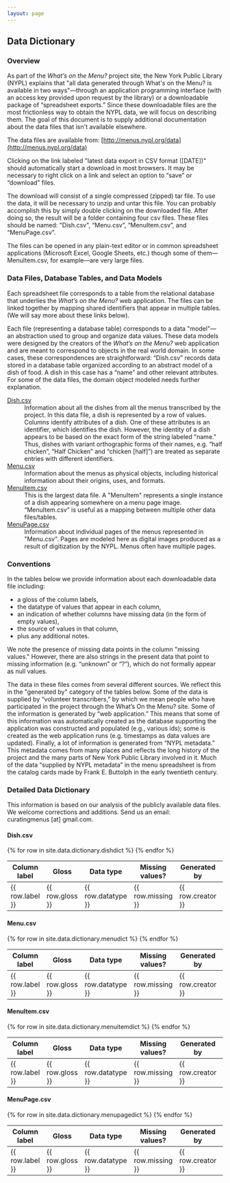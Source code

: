 ```yaml
---
layout: page
---
```

## Data Dictionary

### Overview
As part of the *What’s on the Menu?* project site, the New York Public Library (NYPL) explains that "all data generated through What's on the Menu? is available in two ways"—through an application programming interface (with an access key provided upon request by the library) or a downloadable package of “spreadsheet exports.” Since these downloadable files are the most frictionless way to obtain the NYPL data, we will focus on describing them. The goal of this document is to supply additional documentation about the data files that isn't available elsewhere.

The data files are available from: [http://menus.nypl.org/data](http://menus.nypl.org/data)

Clicking on the link labeled "latest data export in CSV format ([DATE])" should automatically start a download in most browsers. It may be necessary to right click on a link and select an option to “save” or “download” files.

The download will consist of a single compressed (zipped) tar file. To use the data, it will be necessary to unzip and untar this file. You can probably accomplish this by simply double clicking on the downloaded file. After doing so, the result will be a folder containing four csv files. These files should be named: "Dish.csv", “Menu.csv”, “MenuItem.csv”, and “MenuPage.csv”.

The files can be opened in any plain-text editor or in common spreadsheet applications (Microsoft Excel, Google Sheets, etc.) though some of them—MenuItem.csv, for example—are very large files.

### Data Files, Database Tables, and Data Models

Each spreadsheet file corresponds to a table from the relational database that underlies the *What’s on the Menu?* web application. The files can be linked together by mapping shared identifiers that appear in multiple tables. (We will say more about these links below).

Each file (representing a database table) corresponds to a data "model"—an abstraction used to group and organize data values. These data models were designed by the creators of the *What’s on the Menu?* web application and are meant to correspond to objects in the real world domain. In some cases, these correspondences are straightforward: “Dish.csv” records data stored in a database table organized according to an abstract model of a dish of food. A dish in this case has a “name” and other relevant attributes. For some of the data files, the domain object modeled needs further explanation.

<dl>
  <div class="dl-content">
    <dt><a href="#dishcsv">Dish.csv</a></dt>
    <dd>Information about all the dishes from all the menus transcribed by the project. In this data file, a dish is represented by a row of values. Columns identify attributes of a dish. One of these attributes is an identifier, which identifies the dish. However, the identity of a dish appears to be based on the exact form of the string labeled "name." Thus, dishes with variant orthographic forms of their names, e.g. “half chicken”, “Half Chicken” and “chicken [half]”) are treated as separate entries with different identifiers.</dd>
  </div>

  <div class="dl-content">
    <dt><a href="#menucsv">Menu.csv</a></dt>
    <dd>Information about the menus as physical objects, including historical information about their origins, uses, and formats.</dd>
  </div>

  <div class="dl-content">
    <dt><a href="#menuitemcsv">MenuItem.csv</a></dt>
    <dd>This is the largest data file. A "MenuItem" represents a single instance of a dish appearing somewhere on a menu page image. “MenuItem.csv” is useful as a mapping between multiple other data files/tables.</dd>
  </div>

  <div class="dl-content">
    <dt><a href="">MenuPage.csv</a></dt>
    <dd>Information about individual pages of the menus represented in "Menu.csv". Pages are modeled here as digital images produced as a result of digitization by the NYPL. Menus often have multiple pages.</dd>
  </div>
</dl>

### Conventions

In the tables below we provide information about each downloadable data file including:

* a gloss of the column labels,
* the datatype of values that appear in each column,
* an indication of whether columns have missing data (in the form of empty values),
* the source of values in that column,
* plus any additional notes.

We note the presence of missing data points in the column "missing values." However, there are also strings in the present data that point to missing information (e.g. “unknown” or “?”), which do not formally appear as null values.

The data in these files comes from several different sources. We reflect this in the "generated by" category of the tables below. Some of the data is supplied by “volunteer transcribers,” by which we mean people who have participated in the project through the What’s On the Menu? site. Some of the information is generated by “web application.” This means that some of this information was automatically created as the database supporting the application was constructed and populated (e.g., various ids); some is created as the web application runs (e.g. timestamps as data values are updated). Finally, a lot of information is generated from “NYPL metadata.” This metadata comes from many places and reflects the long history of the project and the many parts of New York Public Library involved in it. Much of the data “supplied by NYPL metadata” in the menu spreadsheet is from the catalog cards made by Frank E. Buttolph in the early twentieth century.

### Detailed Data Dictionary

This information is based on our analysis of the publicly available data files. We welcome corrections and additions. Send us an email: curatingmenus&nbsp;[at]&nbsp;gmail.com.

#### Dish.csv

<table>
  <thead>
    <tr>
      <th>Column label</th>
      <th>Gloss</th>
      <th>Data type</th>
      <th>Missing values?</th>
      <th>Generated by</th>
      <th>Description</th>
    </tr>
  </thead>
  <tbody>
  {% for row in site.data.dictionary.dishdict %}
    <tr>
      <td>{{ row.label }}</td>
      <td>{{ row.gloss }}</td>
      <td>{{ row.datatype }}</td>
      <td>{{ row.missing }}</td>
      <td>{{ row.creator }}</td>
      <td>{{ row.description }}</td>
    </tr>
  {% endfor %}
  </tbody>
</table>

#### Menu.csv

<table>
  <thead>
    <tr>
      <th>Column label</th>
      <th>Gloss</th>
      <th>Data type</th>
      <th>Missing values?</th>
      <th>Generated by</th>
      <th>Description</th>
    </tr>
  </thead>
  <tbody>
  {% for row in site.data.dictionary.menudict %}
    <tr>
      <td>{{ row.label }}</td>
      <td>{{ row.gloss }}</td>
      <td>{{ row.datatype }}</td>
      <td>{{ row.missing }}</td>
      <td>{{ row.creator }}</td>
      <td>{{ row.description }}</td>
    </tr>
  {% endfor %}
  </tbody>
</table>

#### MenuItem.csv

<table>
  <thead>
    <tr>
      <th>Column label</th>
      <th>Gloss</th>
      <th>Data type</th>
      <th>Missing values?</th>
      <th>Generated by</th>
      <th>Description</th>
    </tr>
  </thead>
  <tbody>
  {% for row in site.data.dictionary.menuitemdict %}
    <tr>
      <td>{{ row.label }}</td>
      <td>{{ row.gloss }}</td>
      <td>{{ row.datatype }}</td>
      <td>{{ row.missing }}</td>
      <td>{{ row.creator }}</td>
      <td>{{ row.description }}</td>
    </tr>
  {% endfor %}
  </tbody>
</table>

#### MenuPage.csv

<table>
  <thead>
    <tr>
      <th>Column label</th>
      <th>Gloss</th>
      <th>Data type</th>
      <th>Missing values?</th>
      <th>Generated by</th>
      <th>Description</th>
    </tr>
  </thead>
  <tbody>
  {% for row in site.data.dictionary.menupagedict %}
    <tr>
      <td>{{ row.label }}</td>
      <td>{{ row.gloss }}</td>
      <td>{{ row.datatype }}</td>
      <td>{{ row.missing }}</td>
      <td>{{ row.creator }}</td>
      <td>{{ row.description }}</td>
    </tr>
  {% endfor %}
  </tbody>
</table>
